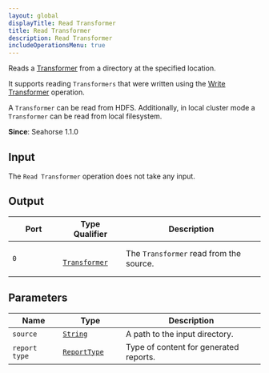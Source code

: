 ```yaml
---
layout: global
displayTitle: Read Transformer
title: Read Transformer
description: Read Transformer
includeOperationsMenu: true
---
```


Reads a [Transformer](../classes/transformer.html) from a directory at the specified location.

It supports reading `Transformers` that were written using the [Write Transformer](write_transformer.html) operation.

A `Transformer` can be read from HDFS.
Additionally, in local cluster mode a `Transformer` can be read from local filesystem.

**Since**: Seahorse 1.1.0

## Input

The `Read Transformer` operation does not take any input.

## Output

<table>
  <thead>
    <tr>
      <th style="width:20%">Port</th>
      <th style="width:25%">Type Qualifier</th>
      <th style="width:55%">Description</th>
    </tr>
  </thead>
  <tbody>
    <tr>
      <td>
        <code>0</code>
      </td>
      <td>
        <code>
          <a href="../classes/transformer.html">Transformer</a>
        </code>
      </td>
      <td>The <code>Transformer</code> read from the source.</td>
    </tr>
  </tbody>
</table>


## Parameters

<table class="table">
<thead>
<tr>
  <th style="width:20%">Name</th>
  <th style="width:25%">Type</th>
  <th style="width:55%">Description</th>
</tr>
</thead>
<tbody>

<tr>
  <td>
    <code>source</code>
  </td>
  <td>
    <code><a href="../parameter_types.html#string">String</a></code>
  </td>
  <td>A path to the input directory.
  </td>
</tr>
    

<tr>
<td><code>report type</code></td>
<td><code><a href="../parameter_types.html#report-type">ReportType</a></code></td>
<td>Type of content for generated reports.</td>
</tr>
    
</tbody>
</table>
